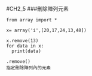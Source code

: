 #CH2_5
###刪除陣列元素
```
from array import *

x= array('i',[20,17,24,13,48])

x.remove(13)
for data in x:
  print(data)
  
.remove()
指定刪除陣列內的元素
```
